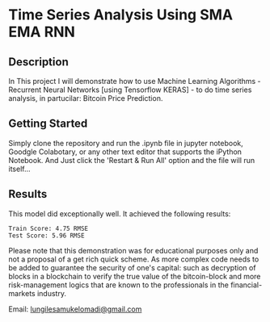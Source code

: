 # **Time Series Analysis Using SMA EMA RNN**

## **Description**

In This project I will demonstrate how to use 
Machine Learning Algorithms -Recurrent Neural Networks 
[using Tensorflow KERAS] - to do time series analysis, in partucilar:
Bitcoin Price Prediction.

## **Getting Started**

Simply clone the repository and run the .ipynb file in jupyter
notebook, Goodgle Colabotary, or any other text editor that 
supports the iPython Notebook. And Just click the 'Restart & Run All'
option and the file will run itself...

## **Results**
This model did exceptionally well. It achieved the following results:

	Train Score: 4.75 RMSE
	Test Score: 5.96 RMSE
	
Please note that this demonstration was for educational purposes only
and not a proposal of a get rich quick scheme. As more complex code
needs to be added to guarantee the security of one's capital: such
as decryption of blocks in a blockchain to verify the true value of the
bitcoin-block and more risk-management logics that are known to the 
professionals in the financial-markets industry.

Email: lungilesamukelomadi@gmail.com


